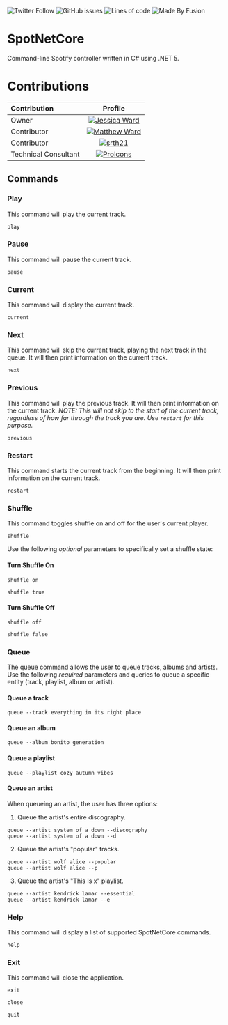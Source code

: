 ![Twitter Follow](https://img.shields.io/twitter/follow/iamjessicaward?style=social)
![GitHub issues](https://img.shields.io/github/issues/jessicaward/spotnetcore)
![Lines of code](https://img.shields.io/tokei/lines/github/jessicaward/spotnetcore)
![Made By Fusion](https://img.shields.io/badge/made%20by-fusion.co.im-orange)

# SpotNetCore
Command-line Spotify controller written in C# using .NET 5.

# Contributions
| Contribution     | Profile     |
| :------------- | :----------: |
| Owner  | [![Jessica Ward](https://avatars3.githubusercontent.com/u/50164620?s=100&v=4)](https://github.com/Jessicaward) |
| Contributor | [![Matthew Ward](https://avatars3.githubusercontent.com/u/50164620?s=100&v=4)](https://github.com/dannmat) |
| Contributor | [![srth21](https://avatars3.githubusercontent.com/u/50164620?s=100&v=4)](https://github.com/srth21) |
| Technical Consultant | [![Prolcons](https://avatars3.githubusercontent.com/u/50164620?s=100&v=4)](https://github.com/Prolcons) |

## Commands
### Play
This command will play the current track.
```
play
```

### Pause
This command will pause the current track.
```
pause
```

### Current
This command will display the current track.
```
current
```

### Next
This command will skip the current track, playing the next track in the queue. It will then print information on the current track.
```
next
```

### Previous
This command will play the previous track. It will then print information on the current track.
*NOTE: This will not skip to the start of the current track, regardless of how far through the track you are. Use `restart` for this purpose.*
```
previous
```

### Restart
This command starts the current track from the beginning. It will then print information on the current track.
```
restart
```

### Shuffle
This command toggles shuffle on and off for the user's current player.
```
shuffle
```
Use the following *optional* parameters to specifically set a shuffle state:
#### Turn Shuffle On
```
shuffle on
```
```
shuffle true
```

#### Turn Shuffle Off
```
shuffle off
```
```
shuffle false
```
### Queue
The queue command allows the user to queue tracks, albums and artists.
Use the following *required* parameters and queries to queue a specific entity (track, playlist, album or artist).
#### Queue a track
```
queue --track everything in its right place
```
#### Queue an album
```
queue --album bonito generation
```

#### Queue a playlist
```
queue --playlist cozy autumn vibes
```

#### Queue an artist
When queueing an artist, the user has three options:
1. Queue the artist's entire discography.
```
queue --artist system of a down --discography
queue --artist system of a down --d
```

2. Queue the artist's "popular" tracks.
```
queue --artist wolf alice --popular
queue --artist wolf alice --p
```

3. Queue the artist's "This Is x" playlist.
```
queue --artist kendrick lamar --essential
queue --artist kendrick lamar --e
```

### Help
This command will display a list of supported SpotNetCore commands.
```
help
```

### Exit
This command will close the application.
```
exit
```

```
close
```

```
quit
```
